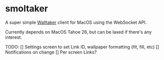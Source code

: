 # smoltaker

A super simple [Walltaker](https://walltaker.joi.how/) client for MacOS using the WebSocket API.

Currently depends on MacOS Tahoe 26, but can be laxed if there's any interest.

TODO:
[] Settings screen to set Link ID, wallpaper formatting (fit, fill, etc)
[] Notifications on change
[] Per screen Links?